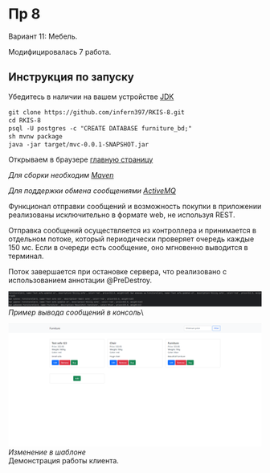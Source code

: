 # Пр 8

Вариант 11: Мебель.

Модифицировалась 7 работа.

## Инструкция по запуску

Убедитесь в наличии на вашем устройстве [JDK](https://www.oracle.com/java/technologies/downloads/#jdk17-windows)

```
git clone https://github.com/infern397/RKIS-8.git
cd RKIS-8
psql -U postgres -c "CREATE DATABASE furniture_bd;"
sh mvnw package
java -jar target/mvc-0.0.1-SNAPSHOT.jar
```

Открываем в браузере [главную страницу](http://127.0.0.1:8080)

_Для сборки необходим [Maven](https://maven.apache.org/download.cgi)_

_Для поддержки обмена сообщениями [ActiveMQ](https://activemq.apache.org/components/classic/download/)_

Функционал отправки сообщений и возможность покупки в приложении реализованы исключительно в формате web, не используя
REST.

Отправка сообщений осуществляется из контроллера и принимается в отдельном потоке, который периодически проверяет
очередь каждые 150 мс. Если в очереди есть сообщение, оно мгновенно выводится в терминал.

Поток завершается при остановке сервера, что реализовано с использованием аннотации @PreDestroy.

![img.png](images/messages.png)
_Пример вывода сообщений в консоль_\

![img.png](images/template.png)
_Изменение в шаблоне_\
Демонстрация работы клиента.